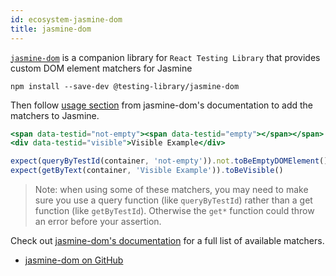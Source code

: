 ```yaml
---
id: ecosystem-jasmine-dom
title: jasmine-dom
---
```


[`jasmine-dom`][gh] is a companion library for `React Testing Library` that
provides custom DOM element matchers for Jasmine

```
npm install --save-dev @testing-library/jasmine-dom
```

Then follow [usage section][gh-usage] from jasmine-dom's documentation to add
the matchers to Jasmine.

```jsx
<span data-testid="not-empty"><span data-testid="empty"></span></span>
<div data-testid="visible">Visible Example</div>

expect(queryByTestId(container, 'not-empty')).not.toBeEmptyDOMElement()
expect(getByText(container, 'Visible Example')).toBeVisible()
```

> Note: when using some of these matchers, you may need to make sure you use a
> query function (like `queryByTestId`) rather than a get function (like
> `getByTestId`). Otherwise the `get*` function could throw an error before your
> assertion.

Check out [jasmine-dom's documentation][gh] for a full list of available
matchers.

- [jasmine-dom on GitHub][gh]

[gh]: https://github.com/testing-library/jasmine-dom
[gh-usage]: https://github.com/testing-library/jasmine-dom#usage
